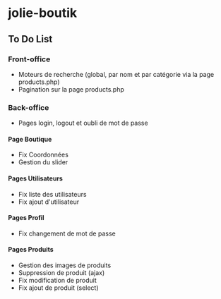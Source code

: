 # jolie-boutik

## To Do List

### Front-office
- Moteurs de recherche (global, par nom et par catégorie via la page products.php)
- Pagination sur la page products.php

### Back-office
- Pages login, logout et oubli de mot de passe

#### Page Boutique
- Fix Coordonnées
- Gestion du slider

#### Pages Utilisateurs
- Fix liste des utilisateurs
- Fix ajout d'utilisateur

#### Pages Profil
- Fix changement de mot de passe

#### Pages Produits
- Gestion des images de produits
- Suppression de produit (ajax)
- Fix modification de produit
- Fix ajout de produit (select)